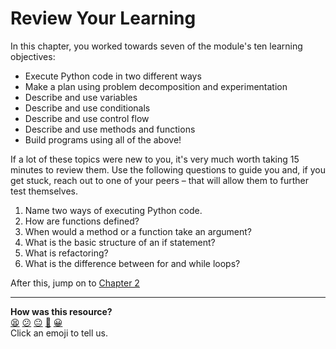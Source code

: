 # Review Your Learning

In this chapter, you worked towards seven of the module's ten learning
objectives:

* Execute Python code in two different ways
* Make a plan using problem decomposition and experimentation
* Describe and use variables
* Describe and use conditionals
* Describe and use control flow
* Describe and use methods and functions
* Build programs using all of the above!

If a lot of these topics were new to you, it's very much worth taking 15 minutes
to review them. Use the following questions to guide you and, if you get stuck,
reach out to one of your peers – that will allow them to further test
themselves.

1. Name two ways of executing Python code.
2. How are functions defined?
3. When would a method or a function take an argument?
4. What is the basic structure of an if statement?
5. What is refactoring?
6. What is the difference between for and while loops?

After this, jump on to [Chapter 2](../chapter2/README.md)


<!-- BEGIN GENERATED SECTION DO NOT EDIT -->

---

**How was this resource?**  
[😫](https://airtable.com/shrUJ3t7KLMqVRFKR?prefill_Repository=makersacademy%2Fpython_foundations&prefill_File=chapter1%2F13_review_learning.md&prefill_Sentiment=😫) [😕](https://airtable.com/shrUJ3t7KLMqVRFKR?prefill_Repository=makersacademy%2Fpython_foundations&prefill_File=chapter1%2F13_review_learning.md&prefill_Sentiment=😕) [😐](https://airtable.com/shrUJ3t7KLMqVRFKR?prefill_Repository=makersacademy%2Fpython_foundations&prefill_File=chapter1%2F13_review_learning.md&prefill_Sentiment=😐) [🙂](https://airtable.com/shrUJ3t7KLMqVRFKR?prefill_Repository=makersacademy%2Fpython_foundations&prefill_File=chapter1%2F13_review_learning.md&prefill_Sentiment=🙂) [😀](https://airtable.com/shrUJ3t7KLMqVRFKR?prefill_Repository=makersacademy%2Fpython_foundations&prefill_File=chapter1%2F13_review_learning.md&prefill_Sentiment=😀)  
Click an emoji to tell us.

<!-- END GENERATED SECTION DO NOT EDIT -->
